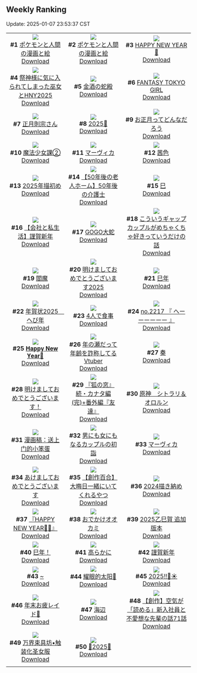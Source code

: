 ## Weekly Ranking
Update: 2025-01-07 23:53:37 CST

|      |      |      |
| :----: | :----: | :----: |
| ![](https://i.pixiv.re/c/240x480/img-master/img/2025/01/01/12/45/30/125780037_p0_master1200.jpg)<br>**#1** [ポケモンと人間の漫画と絵](https://www.pixiv.net/artworks/125780037)<br>[Download](https://i.pixiv.re/img-original/img/2025/01/01/12/45/30/125780037_p0.png) | ![](https://i.pixiv.re/c/240x480/img-master/img/2025/01/01/12/38/20/125779825_p0_master1200.jpg)<br>**#2** [ポケモンと人間の漫画と絵](https://www.pixiv.net/artworks/125779825)<br>[Download](https://i.pixiv.re/img-original/img/2025/01/01/12/38/20/125779825_p0.png) | ![](https://i.pixiv.re/c/240x480/img-master/img/2025/01/01/00/04/10/125754777_p0_master1200.jpg)<br>**#3** [HAPPY NEW YEAR🐍](https://www.pixiv.net/artworks/125754777)<br>[Download](https://i.pixiv.re/img-original/img/2025/01/01/00/04/10/125754777_p0.png) |
| ![](https://i.pixiv.re/c/240x480/img-master/img/2025/01/01/18/00/21/125789826_p0_master1200.jpg)<br>**#4** [祭神様に気に入られてしまった巫女とHNY2025](https://www.pixiv.net/artworks/125789826)<br>[Download](https://i.pixiv.re/img-original/img/2025/01/01/18/00/21/125789826_p0.jpg) | ![](https://i.pixiv.re/c/240x480/img-master/img/2025/01/01/11/59/40/125754422_p0_master1200.jpg)<br>**#5** [金酒の蛇殿](https://www.pixiv.net/artworks/125754422)<br>[Download](https://i.pixiv.re/img-original/img/2025/01/01/11/59/40/125754422_p0.jpg) | ![](https://i.pixiv.re/c/240x480/img-master/img/2024/12/31/00/00/16/125708858_p0_master1200.jpg)<br>**#6** [FANTASY TOKYO GIRL](https://www.pixiv.net/artworks/125708858)<br>[Download](https://i.pixiv.re/img-original/img/2024/12/31/00/00/16/125708858_p0.png) |
| ![](https://i.pixiv.re/c/240x480/img-master/img/2025/01/02/00/00/24/125804324_p0_master1200.jpg)<br>**#7** [正月則宗さん](https://www.pixiv.net/artworks/125804324)<br>[Download](https://i.pixiv.re/img-original/img/2025/01/02/00/00/24/125804324_p0.jpg) | ![](https://i.pixiv.re/c/240x480/img-master/img/2025/01/01/00/01/44/125753758_p0_master1200.jpg)<br>**#8** [2025🐍](https://www.pixiv.net/artworks/125753758)<br>[Download](https://i.pixiv.re/img-original/img/2025/01/01/00/01/44/125753758_p0.jpg) | ![](https://i.pixiv.re/c/240x480/img-master/img/2025/01/01/07/30/02/125771019_p0_master1200.jpg)<br>**#9** [お正月ってどんなだろう](https://www.pixiv.net/artworks/125771019)<br>[Download](https://i.pixiv.re/img-original/img/2025/01/01/07/30/02/125771019_p0.jpg) |
| ![](https://i.pixiv.re/c/240x480/img-master/img/2025/01/01/21/20/52/125797330_p0_master1200.jpg)<br>**#10** [魔法少女課②](https://www.pixiv.net/artworks/125797330)<br>[Download](https://i.pixiv.re/img-original/img/2025/01/01/21/20/52/125797330_p0.jpg) | ![](https://i.pixiv.re/c/240x480/img-master/img/2025/01/01/14/47/14/125783605_p0_master1200.jpg)<br>**#11** [マーヴィカ](https://www.pixiv.net/artworks/125783605)<br>[Download](https://i.pixiv.re/img-original/img/2025/01/01/14/47/14/125783605_p0.jpg) | ![](https://i.pixiv.re/c/240x480/img-master/img/2024/12/31/00/13/15/125709723_p0_master1200.jpg)<br>**#12** [茜色](https://www.pixiv.net/artworks/125709723)<br>[Download](https://i.pixiv.re/img-original/img/2024/12/31/00/13/15/125709723_p0.jpg) |
| ![](https://i.pixiv.re/c/240x480/img-master/img/2025/01/01/18/46/14/125791477_p0_master1200.jpg)<br>**#13** [2025年描初め](https://www.pixiv.net/artworks/125791477)<br>[Download](https://i.pixiv.re/img-original/img/2025/01/01/18/46/14/125791477_p0.jpg) | ![](https://i.pixiv.re/c/240x480/img-master/img/2024/12/31/18/00/34/125735270_p0_master1200.jpg)<br>**#14** [【50年後の老人ホーム】50年後の介護士](https://www.pixiv.net/artworks/125735270)<br>[Download](https://i.pixiv.re/img-original/img/2024/12/31/18/00/34/125735270_p0.jpg) | ![](https://i.pixiv.re/c/240x480/img-master/img/2025/01/01/13/56/08/125782119_p0_master1200.jpg)<br>**#15** [巳](https://www.pixiv.net/artworks/125782119)<br>[Download](https://i.pixiv.re/img-original/img/2025/01/01/13/56/08/125782119_p0.jpg) |
| ![](https://i.pixiv.re/c/240x480/img-master/img/2025/01/01/00/04/03/125754727_p0_master1200.jpg)<br>**#16** [【会社と私生活】謹賀新年](https://www.pixiv.net/artworks/125754727)<br>[Download](https://i.pixiv.re/img-original/img/2025/01/01/00/04/03/125754727_p0.jpg) | ![](https://i.pixiv.re/c/240x480/img-master/img/2025/01/02/07/30/01/125812888_p0_master1200.jpg)<br>**#17** [GOGO大蛇](https://www.pixiv.net/artworks/125812888)<br>[Download](https://i.pixiv.re/img-original/img/2025/01/02/07/30/01/125812888_p0.jpg) | ![](https://i.pixiv.re/c/240x480/img-master/img/2024/12/31/00/21/43/125710008_p0_master1200.jpg)<br>**#18** [こういうギャップカップルがめちゃくちゃ好きっていうだけの話](https://www.pixiv.net/artworks/125710008)<br>[Download](https://i.pixiv.re/img-original/img/2024/12/31/00/21/43/125710008_p0.jpg) |
| ![](https://i.pixiv.re/c/240x480/img-master/img/2024/12/31/00/01/39/125709121_p0_master1200.jpg)<br>**#19** [閻魔](https://www.pixiv.net/artworks/125709121)<br>[Download](https://i.pixiv.re/img-original/img/2024/12/31/00/01/39/125709121_p0.jpg) | ![](https://i.pixiv.re/c/240x480/img-master/img/2025/01/01/00/02/32/125754125_p0_master1200.jpg)<br>**#20** [明けましておめでとうございます2025](https://www.pixiv.net/artworks/125754125)<br>[Download](https://i.pixiv.re/img-original/img/2025/01/01/00/02/32/125754125_p0.jpg) | ![](https://i.pixiv.re/c/240x480/img-master/img/2025/01/01/00/18/16/125757539_p0_master1200.jpg)<br>**#21** [巳年](https://www.pixiv.net/artworks/125757539)<br>[Download](https://i.pixiv.re/img-original/img/2025/01/01/00/18/16/125757539_p0.jpg) |
| ![](https://i.pixiv.re/c/240x480/img-master/img/2025/01/01/14/33/03/125783214_p0_master1200.jpg)<br>**#22** [年賀状2025　へび年](https://www.pixiv.net/artworks/125783214)<br>[Download](https://i.pixiv.re/img-original/img/2025/01/01/14/33/03/125783214_p0.jpg) | ![](https://i.pixiv.re/c/240x480/img-master/img/2025/01/01/20/00/06/125794113_p0_master1200.jpg)<br>**#23** [4人で食事](https://www.pixiv.net/artworks/125794113)<br>[Download](https://i.pixiv.re/img-original/img/2025/01/01/20/00/06/125794113_p0.jpg) | ![](https://i.pixiv.re/c/240x480/img-master/img/2025/01/01/22/58/55/125801439_p0_master1200.jpg)<br>**#24** [no.2217 『 へーーーーーー 』](https://www.pixiv.net/artworks/125801439)<br>[Download](https://i.pixiv.re/img-original/img/2025/01/01/22/58/55/125801439_p0.jpg) |
| ![](https://i.pixiv.re/c/240x480/img-master/img/2025/01/02/00/47/51/125806364_p0_master1200.jpg)<br>**#25** [𝐇𝐚𝐩𝐩𝐲 𝐍𝐞𝐰 𝐘𝐞𝐚𝐫🐍](https://www.pixiv.net/artworks/125806364)<br>[Download](https://i.pixiv.re/img-original/img/2025/01/02/00/47/51/125806364_p0.jpg) | ![](https://i.pixiv.re/c/240x480/img-master/img/2025/01/01/21/10/27/125796907_p0_master1200.jpg)<br>**#26** [年の瀬だって年齢を詐称してるVtuber](https://www.pixiv.net/artworks/125796907)<br>[Download](https://i.pixiv.re/img-original/img/2025/01/01/21/10/27/125796907_p0.png) | ![](https://i.pixiv.re/c/240x480/img-master/img/2025/01/01/10/28/33/125775476_p0_master1200.jpg)<br>**#27** [奏](https://www.pixiv.net/artworks/125775476)<br>[Download](https://i.pixiv.re/img-original/img/2025/01/01/10/28/33/125775476_p0.png) |
| ![](https://i.pixiv.re/c/240x480/img-master/img/2025/01/01/00/31/10/125759047_p0_master1200.jpg)<br>**#28** [明けましておめでとうございます！](https://www.pixiv.net/artworks/125759047)<br>[Download](https://i.pixiv.re/img-original/img/2025/01/01/00/31/10/125759047_p0.jpg) | ![](https://i.pixiv.re/c/240x480/img-master/img/2024/12/31/18/24/09/125736243_p0_master1200.jpg)<br>**#29** [『狐の窓』続・カナタ編(完)+番外編『友達』](https://www.pixiv.net/artworks/125736243)<br>[Download](https://i.pixiv.re/img-original/img/2024/12/31/18/24/09/125736243_p0.png) | ![](https://i.pixiv.re/c/240x480/img-master/img/2025/01/01/12/32/24/125779646_p0_master1200.jpg)<br>**#30** [原神　シトラリ＆オロルン](https://www.pixiv.net/artworks/125779646)<br>[Download](https://i.pixiv.re/img-original/img/2025/01/01/12/32/24/125779646_p0.jpg) |
| ![](https://i.pixiv.re/c/240x480/img-master/img/2025/01/01/20/39/59/125795627_p0_master1200.jpg)<br>**#31** [漫画稿：送上门的小笨蛋](https://www.pixiv.net/artworks/125795627)<br>[Download](https://i.pixiv.re/img-original/img/2025/01/01/20/39/59/125795627_p0.png) | ![](https://i.pixiv.re/c/240x480/img-master/img/2025/01/01/00/06/04/125755366_p0_master1200.jpg)<br>**#32** [男にも女にもなるカップルの初詣](https://www.pixiv.net/artworks/125755366)<br>[Download](https://i.pixiv.re/img-original/img/2025/01/01/00/06/04/125755366_p0.jpg) | ![](https://i.pixiv.re/c/240x480/img-master/img/2025/01/01/13/02/48/125780613_p0_master1200.jpg)<br>**#33** [マーヴィカ](https://www.pixiv.net/artworks/125780613)<br>[Download](https://i.pixiv.re/img-original/img/2025/01/01/13/02/48/125780613_p0.png) |
| ![](https://i.pixiv.re/c/240x480/img-master/img/2025/01/01/00/04/00/125754710_p0_master1200.jpg)<br>**#34** [あけましておめでとうございます](https://www.pixiv.net/artworks/125754710)<br>[Download](https://i.pixiv.re/img-original/img/2025/01/01/00/04/00/125754710_p0.jpg) | ![](https://i.pixiv.re/c/240x480/img-master/img/2025/01/01/19/01/37/125792095_p0_master1200.jpg)<br>**#35** [【創作百合】大晦日一緒にいてくれるやつ](https://www.pixiv.net/artworks/125792095)<br>[Download](https://i.pixiv.re/img-original/img/2025/01/01/19/01/37/125792095_p0.jpg) | ![](https://i.pixiv.re/c/240x480/img-master/img/2024/12/31/22/27/09/125747061_p0_master1200.jpg)<br>**#36** [2024描き納め](https://www.pixiv.net/artworks/125747061)<br>[Download](https://i.pixiv.re/img-original/img/2024/12/31/22/27/09/125747061_p0.jpg) |
| ![](https://i.pixiv.re/c/240x480/img-master/img/2025/01/01/21/55/13/125798689_p0_master1200.jpg)<br>**#37** [『HAPPY NEW YEAR🎍🎂』](https://www.pixiv.net/artworks/125798689)<br>[Download](https://i.pixiv.re/img-original/img/2025/01/01/21/55/13/125798689_p0.png) | ![](https://i.pixiv.re/c/240x480/img-master/img/2025/01/01/00/32/37/125759194_p0_master1200.jpg)<br>**#38** [おでかけオオカミ](https://www.pixiv.net/artworks/125759194)<br>[Download](https://i.pixiv.re/img-original/img/2025/01/01/00/32/37/125759194_p0.jpg) | ![](https://i.pixiv.re/c/240x480/img-master/img/2025/01/01/01/25/04/125762701_p0_master1200.jpg)<br>**#39** [2025乙巳賀 追加版本](https://www.pixiv.net/artworks/125762701)<br>[Download](https://i.pixiv.re/img-original/img/2025/01/01/01/25/04/125762701_p0.jpg) |
| ![](https://i.pixiv.re/c/240x480/img-master/img/2025/01/01/01/16/48/125762262_p0_master1200.jpg)<br>**#40** [巳年！](https://www.pixiv.net/artworks/125762262)<br>[Download](https://i.pixiv.re/img-original/img/2025/01/01/01/16/48/125762262_p0.jpg) | ![](https://i.pixiv.re/c/240x480/img-master/img/2025/01/01/00/02/12/125753990_p0_master1200.jpg)<br>**#41** [高らかに](https://www.pixiv.net/artworks/125753990)<br>[Download](https://i.pixiv.re/img-original/img/2025/01/01/00/02/12/125753990_p0.png) | ![](https://i.pixiv.re/c/240x480/img-master/img/2025/01/01/00/19/27/125757675_p0_master1200.jpg)<br>**#42** [謹賀新年](https://www.pixiv.net/artworks/125757675)<br>[Download](https://i.pixiv.re/img-original/img/2025/01/01/00/19/27/125757675_p0.jpg) |
| ![](https://i.pixiv.re/c/240x480/img-master/img/2025/01/01/00/00/19/125752981_p0_master1200.jpg)<br>**#43** [~](https://www.pixiv.net/artworks/125752981)<br>[Download](https://i.pixiv.re/img-original/img/2025/01/01/00/00/19/125752981_p0.jpg) | ![](https://i.pixiv.re/c/240x480/img-master/img/2025/01/01/12/40/16/125779876_p0_master1200.jpg)<br>**#44** [耀眼的太阳🌅](https://www.pixiv.net/artworks/125779876)<br>[Download](https://i.pixiv.re/img-original/img/2025/01/01/12/40/16/125779876_p0.jpg) | ![](https://i.pixiv.re/c/240x480/img-master/img/2025/01/01/00/11/50/125756552_p0_master1200.jpg)<br>**#45** [2025‼️🍊☀️](https://www.pixiv.net/artworks/125756552)<br>[Download](https://i.pixiv.re/img-original/img/2025/01/01/00/11/50/125756552_p0.jpg) |
| ![](https://i.pixiv.re/c/240x480/img-master/img/2024/12/31/23/42/32/125751231_p0_master1200.jpg)<br>**#46** [年末お疲レイド🔔](https://www.pixiv.net/artworks/125751231)<br>[Download](https://i.pixiv.re/img-original/img/2024/12/31/23/42/32/125751231_p0.jpg) | ![](https://i.pixiv.re/c/240x480/img-master/img/2025/01/01/13/00/41/125758899_p0_master1200.jpg)<br>**#47** [海辺](https://www.pixiv.net/artworks/125758899)<br>[Download](https://i.pixiv.re/img-original/img/2025/01/01/13/00/41/125758899_p0.jpg) | ![](https://i.pixiv.re/c/240x480/img-master/img/2025/01/02/18/07/23/125826343_p0_master1200.jpg)<br>**#48** [【創作】空気が「読める」新入社員と不愛想な先輩の話71話](https://www.pixiv.net/artworks/125826343)<br>[Download](https://i.pixiv.re/img-original/img/2025/01/02/18/07/23/125826343_p0.jpg) |
| ![](https://i.pixiv.re/c/240x480/img-master/img/2025/01/01/17/34/54/125788823_p0_master1200.jpg)<br>**#49** [万界束具坊•触装化圣女服](https://www.pixiv.net/artworks/125788823)<br>[Download](https://i.pixiv.re/img-original/img/2025/01/01/17/34/54/125788823_p0.jpg) | ![](https://i.pixiv.re/c/240x480/img-master/img/2025/01/01/00/41/33/125759892_p0_master1200.jpg)<br>**#50** [🫧2025🫧](https://www.pixiv.net/artworks/125759892)<br>[Download](https://i.pixiv.re/img-original/img/2025/01/01/00/41/33/125759892_p0.png) |
|      |
